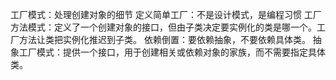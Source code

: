 工厂模式：处理创建对象的细节
定义简单工厂：不是设计模式，是编程习惯
工厂方法模式：定义了一个创建对象的接口，但由子类决定要实例化的类是哪一个。工厂方法让类把实例化推迟到子类。
依赖倒置：要依赖抽象，不要依赖具体类。
抽象工厂模式：提供一个接口，用于创建相关或依赖对象的家族，而不需要指定具体类。